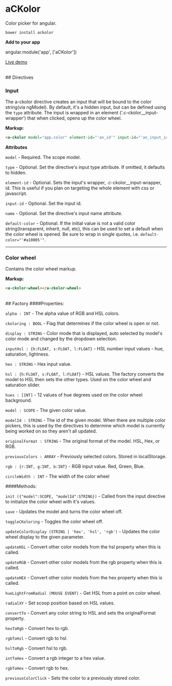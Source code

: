# aCKolor
Color picker for angular.

``bower install ackolor``

**Add to your app**  

angular.module('app', ['aCKolor'])

[Live demo](http://cklsylabs.com/#/ackolor)

<br />
## Directives

### Input
The a-ckolor directive creates an input that will be bound to the color string(via ngModel). By default, it's a hidden input, but can be defined using the ``type`` attribute. The input is wrapped in an element ('.c-ckolor__input-wrapper') that when clicked, opens up the color wheel.

**Markup:**
```html
<a-ckolor model="app.color" element-id="'an_id'" input-id="'an_input_id'" name="'an-input-name'" type="'hidden'"></a-ckolor>
```
**Attributes**  

  ``model`` - Required. The scope model.  

  ``type`` - Optional. Set the directive's input type attribute. If omitted, it defaults to hidden.  

  ``element-id`` - Optional. Sets the input's wrapper, .c-ckolor__input-wrapper, id. This is useful if you plan on targeting the whole element with css or javascript.  

  ``input-id`` - Optional. Set the input id.  

  ``name`` - Optional. Set the directive's input name attribute.  

  ``default-color`` - Optional. If the initial value is not a valid color string(transparent, inherit, null, etc), this can be used to set a default when the color wheel is opened. Be sure to wrap in single quotes, i.e. ``default-color="'#a10005'"``.  


___

### Color wheel
  Contains the color wheel markup.

**Markup:**
  ```html
  <a-ckolor-wheel></a-ckolor-wheel>
  ```

<br />
## Factory
####Properties:  

  ``alpha : INT`` - The alpha value of RGB and HSL colors.

  ``ckoloring : BOOL`` - Flag that determines if the color wheel is open or not.

  ``display : STRING`` - Color mode that is displayed, auto selected by model's color mode and changed by the dropdown selection.

  ``inputHsl : {h:FLOAT, s:FLOAT, l:FLOAT}`` - HSL number input values - hue, saturation, lightness.

  ``hex : STRING`` - Hex input value.

  ``hsl : {h:FLOAT, s:FLOAT, l:FLOAT}`` - HSL values. The factory converts the model to HSL then sets the other types. Used on the color wheel and saturation slider.

  ``hues : [INT]`` - 12 values of hue degrees used on the color wheel background.

  ``model : SCOPE`` - The given color value.

  ``modelId : STRING`` - The id of the given model. When there are multiple color pickers, this is used by the directives to determine which model is currently being worked on so they aren't all updated.

  ``originalFormat : STRING`` - The original format of the model. HSL, Hex, or RGB.

  ``previousColors : ARRAY`` - Previously selected colors. Stored in localStorage.

  ``rgb : {r:INT, g:INT, b:INT}`` - RGB input value. Red, Green, Blue.

  ``circleWidth : INT`` - The width of the color wheel


####Methods:  

  ``init ({"model":SCOPE, "modelId":STRING})`` - Called from the input directive to initialize the color wheel with it's values.

  ``save`` - Updates the model and turns the color wheel off.

  ``toggleCKoloring`` - Toggles the color wheel off.

  ``updateColorDisplay (STRING | 'hex', 'hsl', 'rgb')`` - Updates the color wheel display to the given parameter.

  ``updateHSL`` - Convert other color models from the hsl property when this is called.

  ``updateRGB`` - Convert other color models from the rgb property when this is called.

  ``updateHEX`` - Convert other color models from the hex property when this is called.

  ``hueLightFromRadial (MOUSE EVENT)`` - Get HSL from a point on color wheel.

  ``radialXY`` - Set scoop position based on HSL values.

  ``convertTo`` - Convert any color string to HSL and sets the originalFormat property.

  ``hexToRgb`` - Convert hex to rgb.

  ``rgbToHsl`` - Convert rgb to hsl.

  ``hslToRgb`` - Convert hsl to rgb.

  ``intToHex`` - Convert a rgb integer to a hex value.

  ``rgbToHex`` - Convert rgb to hex.

  ``previousColorClick`` - Sets the color to a previously stored color.
